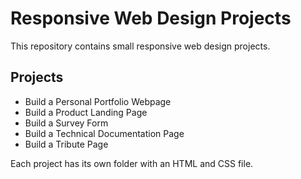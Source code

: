 # Responsive Web Design Projects

This repository contains small responsive web design projects.

## Projects
- Build a Personal Portfolio Webpage
- Build a Product Landing Page
- Build a Survey Form
- Build a Technical Documentation Page
- Build a Tribute Page

Each project has its own folder with an HTML and CSS file.
